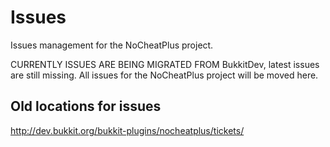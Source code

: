 # Issues
Issues management for the NoCheatPlus project.

CURRENTLY ISSUES ARE BEING MIGRATED FROM BukkitDev, latest issues are still missing. All issues for the NoCheatPlus project will be moved here.

## Old locations for issues

http://dev.bukkit.org/bukkit-plugins/nocheatplus/tickets/
